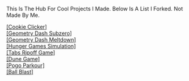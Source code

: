 This Is The Hub For Cool Projects I Made. Below Is A List I Forked. Not Made By Me.                                                                          
                                                
[[Cookie Clicker]](/cookieclicker)                                        
[[Geometry Dash Subzero]](/Geometry-Dash-Subzero)                                    
[[Geometry Dash Meltdown]](/Geometry-Dash-Meltdown)                                 
[[Hunger Games Simulation]](/HungerGames)                                  
[[Tabs Ripoff Game]](/Tabs-Ripoff)                                                                     
[[Dune Game]](/dune-game)                                                                        
[[Pogo Parkour]](/Pogo-Parkour)                                    
[[Ball Blast]](/Ball-Blast)                                    
